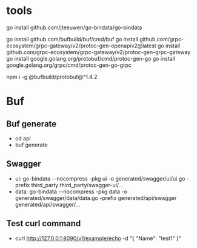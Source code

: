 # tools

go install github.com/jteeuwen/go-bindata/go-bindata

go install github.com/bufbuild/buf/cmd/buf
go install github.com/grpc-ecosystem/grpc-gateway/v2/protoc-gen-openapiv2@latest
go install github.com/grpc-ecosystem/grpc-gateway/v2/protoc-gen-grpc-gateway
go install google.golang.org/protobuf/cmd/protoc-gen-go
go install google.golang.org/grpc/cmd/protoc-gen-go-grpc

npm i -g @bufbuild/protobuf@^1.4.2


# Buf

## Buf generate

-   cd api
-   buf generate

## Swagger

-   ui: go-bindata --nocompress -pkg ui -o generated/swagger/ui/ui.go -prefix third_party third_party/swagger-ui/...
-   data: go-bindata --nocompress -pkg data -o generated/swagger/data/data.go -prefix generated/api/swagger generated/api/swagger/...

## Test curl command
- curl http://127.0.0.1:8090/v1/example/echo -d "{ \"Name\": \"test1\" }"
